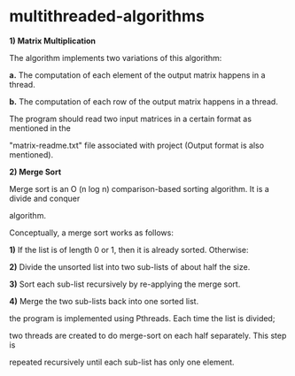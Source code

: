 # multithreaded-algorithms
**1) Matrix Multiplication**

The algorithm implements two variations of this algorithm:

**a.** The computation of each element of the output matrix happens in a thread.

**b.** The computation of each row of the output matrix happens in a thread.

The program should read two input matrices in a certain format as mentioned in the

&quot;matrix-readme.txt&quot; file associated with project (Output format is also mentioned).

**2) Merge Sort**

Merge sort is an O (n log n) comparison-based sorting algorithm. It is a divide and conquer

algorithm.

Conceptually, a merge sort works as follows:

**1)** If the list is of length 0 or 1, then it is already sorted. Otherwise:

**2)** Divide the unsorted list into two sub-lists of about half the size.

**3)** Sort each sub-list recursively by re-applying the merge sort.

**4)** Merge the two sub-lists back into one sorted list.

the program is implemented using Pthreads. Each time the list is divided;

two threads are created to do merge-sort on each half separately. This step is

repeated recursively until each sub-list has only one element.
